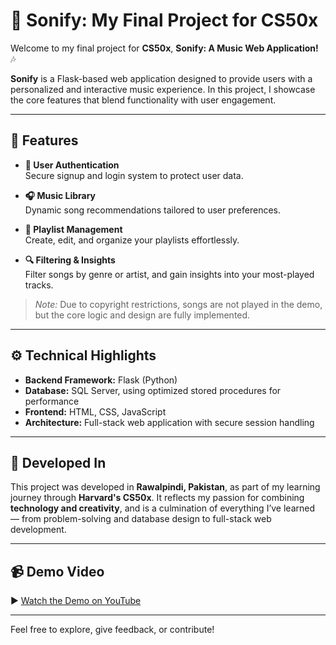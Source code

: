 # 🎵 Sonify: My Final Project for CS50x

Welcome to my final project for **CS50x**, **Sonify: A Music Web Application!** 🎶

**Sonify** is a Flask-based web application designed to provide users with a personalized and interactive music experience. In this project, I showcase the core features that blend functionality with user engagement.

---

## 🚀 Features

- **🔐 User Authentication**  
  Secure signup and login system to protect user data.

- **🎧 Music Library**  
  Dynamic song recommendations tailored to user preferences.

- **🎼 Playlist Management**  
  Create, edit, and organize your playlists effortlessly.

- **🔍 Filtering & Insights**  
  Filter songs by genre or artist, and gain insights into your most-played tracks.

> *Note:* Due to copyright restrictions, songs are not played in the demo, but the core logic and design are fully implemented.

---

## ⚙️ Technical Highlights

- **Backend Framework:** Flask (Python)  
- **Database:** SQL Server, using optimized stored procedures for performance  
- **Frontend:** HTML, CSS, JavaScript  
- **Architecture:** Full-stack web application with secure session handling

---

## 📍 Developed In

This project was developed in **Rawalpindi, Pakistan**, as part of my learning journey through **Harvard's CS50x**. It reflects my passion for combining **technology and creativity**, and is a culmination of everything I’ve learned — from problem-solving and database design to full-stack web development.

---

## 📹 Demo Video

▶️ [Watch the Demo on YouTube](https://youtu.be/PLsn7G4L7Is?si=lNc3GhOm7qnZBwls)

---

Feel free to explore, give feedback, or contribute!
